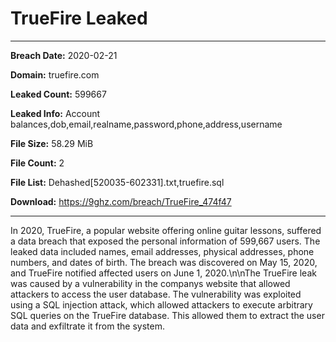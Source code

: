 # TrueFire Leaked

------------
**Breach Date:** 2020-02-21

**Domain:** truefire.com

**Leaked Count:** 599667

**Leaked Info:** Account balances,dob,email,realname,password,phone,address,username

**File Size:** 58.29 MiB

**File Count:** 2

**File List:** Dehashed[520035-602331].txt,truefire.sql

**Download:** https://9ghz.com/breach/TrueFire_474f47

------------
In 2020, TrueFire, a popular website offering online guitar lessons, suffered a data breach that exposed the personal information of 599,667 users. The leaked data included names, email addresses, physical addresses, phone numbers, and dates of birth. The breach was discovered on May 15, 2020, and TrueFire notified affected users on June 1, 2020.\n\nThe TrueFire leak was caused by a vulnerability in the companys website that allowed attackers to access the user database. The vulnerability was exploited using a SQL injection attack, which allowed attackers to execute arbitrary SQL queries on the TrueFire database. This allowed them to extract the user data and exfiltrate it from the system.
